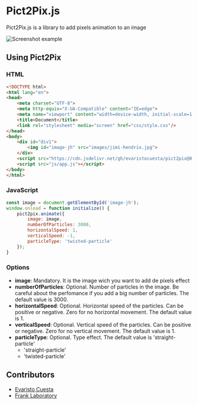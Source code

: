 # Pict2Pix.js
Pict2Pix.js is a library to add pixels animation to an image

![Screenshot example](./resources/pict2pix.gif)

## Using Pict2Pix

### HTML

```html
<!DOCTYPE html>
<html lang="en">
<head>
    <meta charset="UTF-8">
    <meta http-equiv="X-UA-Compatible" content="IE=edge">
    <meta name="viewport" content="width=device-width, initial-scale=1.0">
    <title>Document</title>
    <link rel="stylesheet" media="screen" href="css/style.css"/>
</head>
<body>
    <div id="div1">
        <img id="image-jh" src="images/jimi-hendrix.jpg">
    </div>
    <script src="https://cdn.jsdelivr.net/gh/evaristocuesta/pict2pix@0.1.2/dist/pict2pix.min.js"></script>
    <script src="js/app.js"></script>
</body>
</html>
```

### JavaScript
```javascript
const image = document.getElementById('image-jh');
window.onload = function initialize() {
    pict2pix.animate({
        image: image,
        numberOfParticles: 3000,
        horizontalSpeed: 1,
        verticalSpeed: -1,
        particleType: 'twisted-particle'
    });
}
```

### Options
- **image**: Mandatory. It is the image wich you want to add de pixels effect
- **numberOfParticles**: Optional. Number of particles in the image. Be careful about the perfomance if you add a big number of particles. The default value is 3000.
- **horizontalSpeed**: Optional. Horizontal speed of the particles. Can be positive or negative. Zero for no horizontal movement. The default value is 1. 
- **verticalSpeed**: Optional. Vertical speed of the particles. Can be positive or negative. Zero for no vertical movement. The default value is 1. 
- **particleType**: Optional. Type effect. The default value is 'straight-particle'
  - 'straight-particle'
  - 'twisted-particle'

## Contributors
- [Evaristo Cuesta](https://evaristocuesta.com)
- [Frank Laboratory](https://www.youtube.com/c/Frankslaboratory/)
